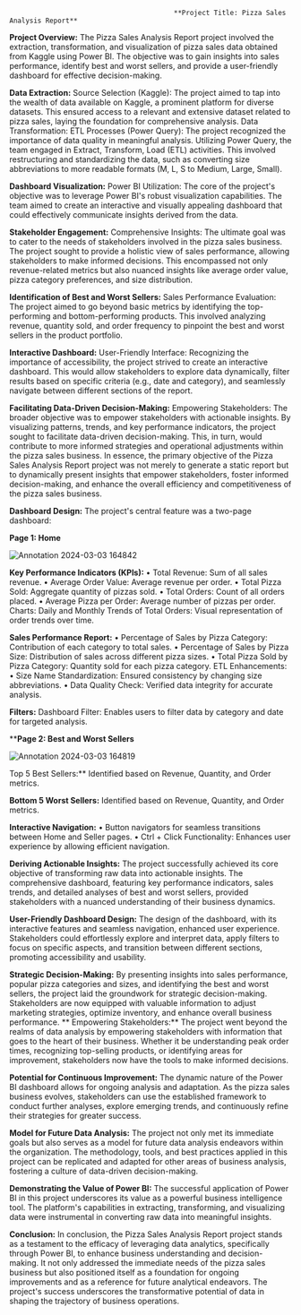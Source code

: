                                              **Project Title: Pizza Sales Analysis Report**

**Project Overview:**
The Pizza Sales Analysis Report project involved the extraction, transformation, and visualization of pizza sales data obtained from Kaggle using Power BI. The objective was to gain insights into sales performance, identify best and worst sellers, and provide a user-friendly dashboard for effective decision-making.

**Data Extraction:**
Source Selection (Kaggle): The project aimed to tap into the wealth of data available on Kaggle, a prominent platform for diverse datasets. This ensured access to a relevant and extensive dataset related to pizza sales, laying the foundation for comprehensive analysis.
Data Transformation:
ETL Processes (Power Query): The project recognized the importance of data quality in meaningful analysis. Utilizing Power Query, the team engaged in Extract, Transform, Load (ETL) activities. This involved restructuring and standardizing the data, such as converting size abbreviations to more readable formats (M, L, S to Medium, Large, Small).

**Dashboard Visualization:**
Power BI Utilization: The core of the project's objective was to leverage Power BI's robust visualization capabilities. The team aimed to create an interactive and visually appealing dashboard that could effectively communicate insights derived from the data.

**Stakeholder Engagement:**
Comprehensive Insights: The ultimate goal was to cater to the needs of stakeholders involved in the pizza sales business. The project sought to provide a holistic view of sales performance, allowing stakeholders to make informed decisions. This encompassed not only revenue-related metrics but also nuanced insights like average order value, pizza category preferences, and size distribution.

**Identification of Best and Worst Sellers:**
Sales Performance Evaluation: The project aimed to go beyond basic metrics by identifying the top-performing and bottom-performing products. This involved analyzing revenue, quantity sold, and order frequency to pinpoint the best and worst sellers in the product portfolio.

**Interactive Dashboard:**
User-Friendly Interface: Recognizing the importance of accessibility, the project strived to create an interactive dashboard. This would allow stakeholders to explore data dynamically, filter results based on specific criteria (e.g., date and category), and seamlessly navigate between different sections of the report.

**Facilitating Data-Driven Decision-Making:**
Empowering Stakeholders: The broader objective was to empower stakeholders with actionable insights. By visualizing patterns, trends, and key performance indicators, the project sought to facilitate data-driven decision-making. This, in turn, would contribute to more informed strategies and operational adjustments within the pizza sales business.
In essence, the primary objective of the Pizza Sales Analysis Report project was not merely to generate a static report but to dynamically present insights that empower stakeholders, foster informed decision-making, and enhance the overall efficiency and competitiveness of the pizza sales business.

**Dashboard Design:**
The project's central feature was a two-page dashboard:

**Page 1: Home**

![Annotation 2024-03-03 164842](https://github.com/Kamalkray/Pizza-Sales-Analysis-Report/assets/41724239/a4860439-845f-4bc4-acf0-e02164b75284)

**Key Performance Indicators (KPIs):**
•	Total Revenue: Sum of all sales revenue.
•	Average Order Value: Average revenue per order.
•	Total Pizza Sold: Aggregate quantity of pizzas sold.
•	Total Orders: Count of all orders placed.
•	Average Pizza per Order: Average number of pizzas per order.
Charts:
Daily and Monthly Trends of Total Orders: Visual representation of order trends over time.

**Sales Performance Report:**
•	Percentage of Sales by Pizza Category: Contribution of each category to total sales.
•	Percentage of Sales by Pizza Size: Distribution of sales across different pizza sizes.
•	Total Pizza Sold by Pizza Category: Quantity sold for each pizza category.
ETL Enhancements:
•	Size Name Standardization: Ensured consistency by changing size abbreviations.
•	Data Quality Check: Verified data integrity for accurate analysis.

**Filters:**
Dashboard Filter: Enables users to filter data by category and date for targeted analysis.

****Page 2: Best and Worst Sellers**

![Annotation 2024-03-03 164819](https://github.com/Kamalkray/Pizza-Sales-Analysis-Report/assets/41724239/4bc87b3a-990c-4de2-89df-9c22d5908261)


Top 5 Best Sellers:**
Identified based on Revenue, Quantity, and Order metrics.

**Bottom 5 Worst Sellers:**
Identified based on Revenue, Quantity, and Order metrics.

**Interactive Navigation:**
•	Button navigators for seamless transitions between Home and Seller pages.
•	Ctrl + Click Functionality: Enhances user experience by allowing efficient navigation.

**Deriving Actionable Insights:**
The project successfully achieved its core objective of transforming raw data into actionable insights. The comprehensive dashboard, featuring key performance indicators, sales trends, and detailed analyses of best and worst sellers, provided stakeholders with a nuanced understanding of their business dynamics.

**User-Friendly Dashboard Design:**
The design of the dashboard, with its interactive features and seamless navigation, enhanced user experience. Stakeholders could effortlessly explore and interpret data, apply filters to focus on specific aspects, and transition between different sections, promoting accessibility and usability.

**Strategic Decision-Making:**
By presenting insights into sales performance, popular pizza categories and sizes, and identifying the best and worst sellers, the project laid the groundwork for strategic decision-making. Stakeholders are now equipped with valuable information to adjust marketing strategies, optimize inventory, and enhance overall business performance.
**
Empowering Stakeholders:**
The project went beyond the realms of data analysis by empowering stakeholders with information that goes to the heart of their business. Whether it be understanding peak order times, recognizing top-selling products, or identifying areas for improvement, stakeholders now have the tools to make informed decisions.

**Potential for Continuous Improvement:**
The dynamic nature of the Power BI dashboard allows for ongoing analysis and adaptation. As the pizza sales business evolves, stakeholders can use the established framework to conduct further analyses, explore emerging trends, and continuously refine their strategies for greater success.

**Model for Future Data Analysis:**
The project not only met its immediate goals but also serves as a model for future data analysis endeavors within the organization. The methodology, tools, and best practices applied in this project can be replicated and adapted for other areas of business analysis, fostering a culture of data-driven decision-making.

**Demonstrating the Value of Power BI:**
The successful application of Power BI in this project underscores its value as a powerful business intelligence tool. The platform's capabilities in extracting, transforming, and visualizing data were instrumental in converting raw data into meaningful insights.

**Conclusion:**
In conclusion, the Pizza Sales Analysis Report project stands as a testament to the efficacy of leveraging data analytics, specifically through Power BI, to enhance business understanding and decision-making. It not only addressed the immediate needs of the pizza sales business but also positioned itself as a foundation for ongoing improvements and as a reference for future analytical endeavors. The project's success underscores the transformative potential of data in shaping the trajectory of business operations.

